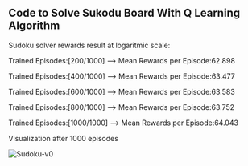 Code to Solve Sukodu Board With Q Learning Algorithm
--

Sudoku solver rewards result at logaritmic scale:

Trained Episodes:[200/1000] --> Mean Rewards per Episode:62.898

Trained Episodes:[400/1000] --> Mean Rewards per Episode:63.477

Trained Episodes:[600/1000] --> Mean Rewards per Episode:63.583

Trained Episodes:[800/1000] --> Mean Rewards per Episode:63.752

Trained Episodes:[1000/1000] --> Mean Rewards per Episode:64.043

Visualization after 1000 episodes

![Sudoku-v0](https://user-images.githubusercontent.com/76565870/161645981-18e35563-c9a5-4004-9c8c-5b4c8eeed13b.gif)
